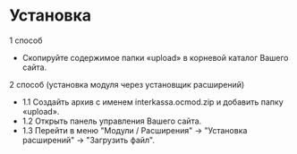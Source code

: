 # Установка 
1 способ 
- Скопируйте содержимое папки «upload» в корневой каталог Вашего сайта.

2 способ (установка модуля через установщик расширений)
- 1.1 Создайть архив с именем interkassa.ocmod.zip и добавить папку «upload».
- 1.2 Открыть панель управления Вашего сайта.
- 1.3 Перейти в меню  "Модули / Расширения" -> "Установка расширений" -> "Загрузить файл".